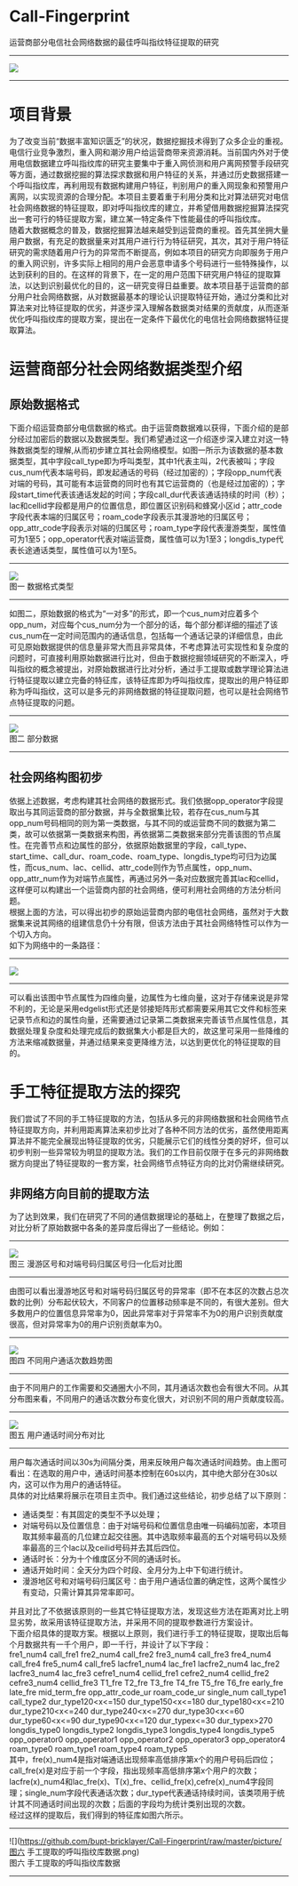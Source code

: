 Call-Fingerprint
===========================
运营商部分电信社会网络数据的最佳呼叫指纹特征提取的研究
****
![](https://github.com/bupt-bricklayer/Call-Fingerprint/raw/master/picture/logo.jpg)
****
# 项目背景  
为了改变当前“数据丰富知识匮乏”的状况，数据挖掘技术得到了众多企业的重视。电信行业竞争激烈，重入网和潮汐用户给运营商带来资源消耗。当前国内外对于使用电信数据建立呼叫指纹库的研究主要集中于重入网侦测和用户离网预警手段研究等方面，通过数据挖掘的算法探求数据和用户特征的关系，并通过历史数据搭建一个呼叫指纹库，再利用现有数据构建用户特征，判别用户的重入网现象和预警用户离网，以实现资源的合理分配。本项目主要着重于利用分类和比对算法研究对电信社会网络数据的特征提取，即对呼叫指纹库的建立，并希望借用数据挖掘算法探究出一套可行的特征提取方案，建立某一特定条件下性能最佳的呼叫指纹库。  
随着大数据概念的普及，数据挖掘算法越来越受到运营商的重视。首先其坐拥大量用户数据，有充足的数据量来对其用户进行行为特征研究，其次，其对于用户特征研究的需求随着用户行为的异常而不断提高，例如本项目的研究方向即服务于用户的重入网识别，许多实际上相同的用户会恶意申请多个号码进行一些特殊操作，以达到获利的目的。在这样的背景下，在一定的用户范围下研究用户特征的提取算法，以达到识别最优化的目的，这一研究变得日益重要。故本项目基于运营商的部分用户社会网络数据，从对数据最基本的理论认识提取特征开始，通过分类和比对算法来对比特征提取的优劣，并逐步深入理解各数据类对结果的贡献度，从而逐渐优化呼叫指纹库的提取方案，提出在一定条件下最优化的电信社会网络数据特征提取算法。  
# 运营商部分社会网络数据类型介绍  
## 原始数据格式  
下面介绍运营商部分电信数据的格式。由于运营商数据难以获得，下面介绍的是部分经过加密后的数据以及数据类型。我们希望通过这一介绍逐步深入建立对这一特殊数据类型的理解,从而初步建立其社会网络模型。如图一所示为该数据的基本数据类型，其中字段call_type即为呼叫类型，其中1代表主叫，2代表被叫；字段cus_num代表本端号码，即发起通话的号码（经过加密的）；字段opp_num代表对端的号码，其可能有本运营商的同时也有其它运营商的（也是经过加密的）；字段start_time代表该通话发起的时间；字段call_dur代表该通话持续的时间（秒）；lac和cellid字段都是用户的位置信息，即位置区识别码和蜂窝小区id；attr_code字段代表本端的归属区号；roam_code字段表示其漫游地的归属区号；opp_attr_code字段表示对端的归属区号；roam_type字段代表漫游类型，属性值可为1至5；opp_operator代表对端运营商，属性值可以为1至3；longdis_type代表长途通话类型，属性值可以为1至5。  
****
![](https://github.com/bupt-bricklayer/Call-Fingerprint/raw/master/picture/数据格式类型.png)  
图一 数据格式类型
****
如图二，原始数据的格式为“一对多”的形式，即一个cus_num对应着多个opp_num，对应每个cus_num分为一个部分的话，每个部分都详细的描述了该cus_num在一定时间范围内的通话信息，包括每一个通话记录的详细信息，由此可见原始数据提供的信息量非常大而且非常具体，不考虑算法可实现性和复杂度的问题时，可直接利用原始数据进行比对，但由于数据挖掘领域研究的不断深入，呼叫指纹的概念被提出，对原始数据进行比对分析，通过手工提取或数学理论算法进行特征提取以建立完备的特征库，该特征库即为呼叫指纹库，提取出的用户特征即称为呼叫指纹，这可以是多元的非网络数据的特征提取问题，也可以是社会网络节点特征提取的问题。  
****
![](https://github.com/bupt-bricklayer/Call-Fingerprint/raw/master/picture/部分数据.png)  
图二 部分数据
****
## 社会网络构图初步  
依据上述数据，考虑构建其社会网络的数据形式。我们依据opp_operator字段提取出与其同运营商的部分数据，并与全数据集比较，若存在cus_num与其opp_num号码相同的则为第一类数据，与其不同的或运营商不同的数据为第二类，故可以依据第一类数据来构图，再依据第二类数据来部分完善该图的节点属性。在完善节点和边属性的部分，依据原始数据里的字段，call_type、start_time、call_dur、roam_code、roam_type、longdis_type均可归为边属性，而cus_num、lac、cellid、attr_code则作为节点属性，opp_num、opp_attr_num作为对端节点属性，再通过另外一条对应数据完善其lac和cellid，这样便可以构建出一个运营商内部的社会网络，便可利用社会网络的方法分析问题。  
根据上面的方法，可以得出初步的原始运营商内部的电信社会网络，虽然对于大数据集来说其网络的组建信息仍十分有限，但该方法由于其社会网络特性可以作为一个切入方向。  
如下为网络中的一条路径：  
****
![](https://github.com/bupt-bricklayer/Call-Fingerprint/raw/master/picture/网络路径.png)  
****
可以看出该图中节点属性为四维向量，边属性为七维向量，这对于存储来说是非常不利的，无论是采用edgelist形式还是邻接矩阵形式都需要采用其它文件和标签来记录节点和边的属性向量，还需要通过记录第二类数据来完善该节点属性信息，其数据处理复杂度和处理完成后的数据集大小都是巨大的，故这里可采用一些降维的方法来缩减数据量，并通过结果来变更降维方法，以达到更优化的特征提取的目的。  
# 手工特征提取方法的探究  
我们尝试了不同的手工特征提取的方法，包括从多元的非网络数据和社会网络节点特征提取方向，并利用距离算法来初步比对了各种不同方法的优劣，虽然使用距离算法并不能完全展现出特征提取的优劣，只能展示它们的线性分类的好坏，但可以初步判别一些异常较为明显的提取方法。我们的工作目前仅限于在多元的非网络数据方向提出了特征提取的一套方案，社会网络节点特征方向的比对仍需继续研究。  
## 非网络方向目前的提取方法  
为了达到效果，我们在研究了不同的通信数据理论的基础上，在整理了数据之后，对比分析了原始数据中各条的差异度后得出了一些结论。例如：  
****
![](https://github.com/bupt-bricklayer/Call-Fingerprint/raw/master/picture/漫游区号和对端号码归属区号归一化后对比图.png)  
图三 漫游区号和对端号码归属区号归一化后对比图
****
由图可以看出漫游地区号和对端号码归属区号的异常率（即不在本区的次数占总次数的比例）分布起伏较大，不同客户的位置移动频率是不同的，有很大差别。但大多数用户的位置信息异常率为0，因此异常率对于异常率不为0的用户识别贡献度很高，但对异常率为0的用户识别贡献率为0。  
****
![](https://github.com/bupt-bricklayer/Call-Fingerprint/raw/master/picture/不同用户通话次数趋势图.png)  
图四 不同用户通话次数趋势图
****
由于不同用户的工作需要和交通圈大小不同，其月通话次数也会有很大不同。从其分布图来看，不同用户的通话次数分布变化很大，对识别不同的用户贡献度较高。  
****
![](https://github.com/bupt-bricklayer/Call-Fingerprint/raw/master/picture/用户通话时间分布对比.png)  
图五 用户通话时间分布对比
****
用户每次通话时间以30s为间隔分类，用来反映用户每次通话时间趋势。由上图可看出：在选取的用户中，通话时间基本控制在60s以内，其中绝大部分在30s以内，这可以作为用户的通话特征。  
具体的对比结果将展示在项目主页中。我们通过这些结论，初步总结了以下原则：  
- 通话类型：有其固定的类型不予以处理；
- 对端号码以及位置信息：由于对端号码和位置信息由唯一码编码加密，本项目取其频率最高的几位建立起交往圈。其中选取频率最高的五个对端号码以及频率最高的三个lac以及ceilid号码并去其后四位。
- 通话时长：分为十个维度区分不同的通话时长。
- 通话开始时间：全天分为四个时段、全月分为上中下旬进行统计。
- 漫游地区号和对端号码归属区号：由于用户通话位置的确定性，这两个属性少有变动，只需计算其异常率即可。

并且对比了不依据该原则的一些其它特征提取方法，发现这些方法在距离对比上明显劣势，故采用该特征提取方法，并采用不同的提取参数进行方案设计。  
下面介绍具体的提取方案。根据以上原则，我们进行手工的特征提取，提取出后每个月数据共有一千个用户，即一千行，并设计了以下字段：  
fre1_num4	call_fre1	fre2_num4	call_fre2	fre3_num4	call_fre3	fre4_num4	call_fre4	fre5_num4	call_fre5	lacfre1_num4	lac_fre1	lacfre2_num4	lac_fre2	lacfre3_num4	lac_fre3	cefre1_num4	cellid_fre1	cefre2_num4	cellid_fre2	cefre3_num4	cellid_fre3	T1_fre	T2_fre	T3_fre	T4_fre	T5_fre	T6_fre	early_fre	late_fre	mid_term_fre	opp_attr_code_ur	roam_code_ur	single_num	call_type1	call_type2	dur_type120<x<=150	dur_type150<x<=180	dur_type180<x<=210	dur_type210<x<=240	dur_type240<x<=270	dur_type30<x<=60	dur_type60<x<=90	dur_type90<x<=120	dur_typex<=30	dur_typex>270	longdis_type0	longdis_type2	longdis_type3	longdis_type4	longdis_type5	opp_operator0	opp_operator1	opp_operator2	opp_operator3	opp_operator4	roam_type0	roam_type1	roam_type4	roam_type5  
其中，fre(x)_num4是指对端通话出现频率高低排序第x个的用户号码后四位；call_fre(x)是对应于前一个字段，指出现频率高低排序第x个用户的次数；lacfre(x)_num4和lac_fre(x)、T(x)_fre、cellid_fre(x),cefre(x)_num4字段同理；single_num字段代表通话次数；dur_type代表通话持续时间，该类项用于统计其不同通话时间出现的次数；后面的字段均为统计类别出现的次数。  
经过这样的提取后，我们得到的特征库如图六所示。  
****
![](https://github.com/bupt-bricklayer/Call-Fingerprint/raw/master/picture/图六  手工提取的呼叫指纹库数据.png)  
图六 手工提取的呼叫指纹库数据
****
